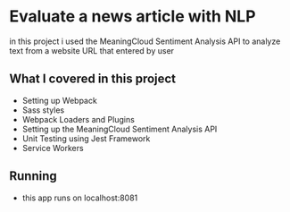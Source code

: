# Evaluate a news article with NLP 

in this project i used the MeaningCloud Sentiment Analysis API to analyze text from a website URL that entered by user

## What I covered in this project 

- Setting up Webpack
- Sass styles
- Webpack Loaders and Plugins
- Setting up the MeaningCloud Sentiment Analysis API
- Unit Testing using Jest Framework
- Service Workers

##  Running

- this app runs on localhost:8081
